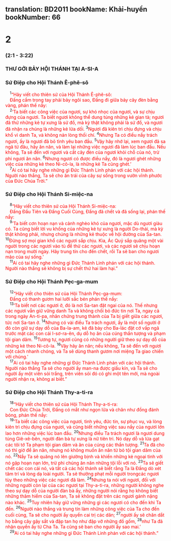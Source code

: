 translation: BD2011
bookName: Khải-huyền 
bookNumber: 66
-------

<div class="title"><h1>2</h1><h3>(2:1 - 3:22)</h3><h3>THƯ GỞI BẢY HỘI THÁNH TẠI A-SI-A</h3><h3>Sứ Ðiệp cho Hội Thánh Ê-phê-sô</h3></div>
<span class="verse kh_2_1"> <sup>1</sup><font color="red">“Hãy viết cho thiên sứ của Hội Thánh Ê-phê-sô: </font><br/> <font color="red">Ðấng cầm trong tay phải bảy ngôi sao, Ðấng đi giữa bảy cây đèn bằng vàng, phán thế nầy: </font><br/></span>
<span class="verse kh_2_2"> <sup>2</sup><font color="red">‘Ta biết các công việc của ngươi, sự khó nhọc của ngươi, và sự chịu đựng của ngươi. Ta biết ngươi không thể dung túng những kẻ gian tà; ngươi đã thử những kẻ tự xưng là sứ đồ, mà kỳ thật không phải là sứ đồ, và ngươi đã nhận ra chúng là những kẻ lừa dối. </font></span>
<span class="verse kh_2_3"><sup>3</sup><font color="red">Ngươi đã kiên trì chịu đựng và chịu khổ vì danh Ta, và không nản lòng thối chí. </font></span>
<span class="verse kh_2_4"><sup>4</sup><font color="red">Nhưng Ta có điều nầy trách ngươi, ấy là ngươi đã bỏ tình yêu ban đầu. </font></span>
<span class="verse kh_2_5"><sup>5</sup><font color="red">Vậy hãy nhớ lại, xem ngươi đã sa ngã từ đâu, hãy ăn năn, và làm lại những việc ngươi đã làm lúc ban đầu. Nếu không, Ta sẽ đến với ngươi và cất cây đèn của ngươi khỏi chỗ của nó, trừ phi ngươi ăn năn. </font></span>
<span class="verse kh_2_6"><sup>6</sup><font color="red">Nhưng ngươi có được điều nầy, đó là ngươi ghét những việc của những kẻ theo Ni-cô-la, là những kẻ Ta cũng ghét.’ </font><br/></span>
<span class="verse kh_2_7"> <sup>7</sup><font color="red">Ai có tai hãy nghe những gì Ðức Thánh Linh phán với các hội thánh. Người nào thắng, Ta sẽ cho ăn trái của cây sự sống trong vườn vĩnh phước của Ðức Chúa Trời.”</font><br/></span>
<div class="title"><h3>Sứ Ðiệp cho Hội Thánh Si-miệc-na</h3></div>
<span class="verse kh_2_8"> <sup>8</sup><font color="red">“Hãy viết cho thiên sứ của Hội Thánh Si-miệc-na: </font><br/> <font color="red">Ðấng Ðầu Tiên và Ðấng Cuối Cùng, Ðấng đã chết và đã sống lại, phán thế nầy: </font><br/></span>
<span class="verse kh_2_9"> <sup>9</sup><font color="red">‘Ta biết cơn hoạn nạn và cảnh nghèo khó của ngươi, mặc dù ngươi giàu có. Ta cũng biết lời vu khống của những kẻ tự xưng là người Do-thái, mà kỳ thật không phải, nhưng chúng là những kẻ thuộc về hội đường của Sa-tan. </font></span>
<span class="verse kh_2_10"><sup>10</sup><font color="red">Ðừng sợ mọi gian khổ các ngươi sắp chịu. Kìa, Ác Quỷ sắp quăng một vài người trong các ngươi vào tù để thử các ngươi, và các ngươi sẽ chịu hoạn nạn trong mười ngày. Hãy trung tín cho đến chết, rồi Ta sẽ ban cho ngươi mão của sự sống.’ </font><br/></span>
<span class="verse kh_2_11"> <sup>11</sup><font color="red">Ai có tai hãy nghe những gì Ðức Thánh Linh phán với các hội thánh. Người nào thắng sẽ không bị sự chết thứ hai làm hại.”</font><br/></span>
<div class="title"><h3>Sứ Ðiệp cho Hội Thánh Pẹc-ga-mum</h3></div>
<span class="verse kh_2_12"> <sup>12</sup><font color="red">“Hãy viết cho thiên sứ của Hội Thánh Pẹc-ga-mum: </font><br/> <font color="red">Ðấng có thanh gươm hai lưỡi sắc bén phán thế nầy: </font><br/></span>
<span class="verse kh_2_13"> <sup>13</sup><font color="red">‘Ta biết nơi các ngươi ở, đó là nơi Sa-tan đặt ngai của nó. Thế nhưng các ngươi vẫn giữ vững danh Ta và không chối bỏ đức tin nơi Ta, ngay cả trong ngày An-ti-pa, nhân chứng trung thành của Ta bị giết giữa các ngươi, tức nơi Sa-tan ở. </font></span>
<span class="verse kh_2_14"><sup>14</sup><font color="red">Nhưng có vài điều Ta trách ngươi, ấy là một số người ở đó còn giữ sự dạy dỗ của Ba-la-am, kẻ đã bày cho Ba-lác đặt cớ vấp ngã trước mặt các con cái I-sơ-ra-ên, dụ dỗ họ ăn của cúng thần tượng và phạm tội gian dâm. </font></span>
<span class="verse kh_2_15"><sup>15</sup><font color="red">Tương tự, ngươi cũng có những người giữ theo sự dạy dỗ của những kẻ theo Ni-cô-la. </font></span>
<span class="verse kh_2_16"><sup>16</sup><font color="red">Vậy hãy ăn năn; nếu không, Ta sẽ đến với ngươi một cách nhanh chóng, và Ta sẽ dùng thanh gươm nơi miệng Ta giao chiến với chúng.’ </font><br/></span>
<span class="verse kh_2_17"> <sup>17</sup><font color="red">Ai có tai hãy nghe những gì Ðức Thánh Linh phán với các hội thánh. Người nào thắng Ta sẽ cho người ấy man-na được giấu kín, và Ta sẽ cho người ấy một viên sỏi trắng, trên viên sỏi đó có ghi một tên mới, mà ngoài người nhận ra, không ai biết.”</font><br/></span>
<div class="title"><h3>Sứ Ðiệp cho Hội Thánh Thy-a-ti-ra</h3></div>
<span class="verse kh_2_18"> <sup>18</sup><font color="red">“Hãy viết cho thiên sứ của Hội Thánh Thy-a-ti-ra: </font><br/> <font color="red">Con Ðức Chúa Trời, Ðấng có mắt như ngọn lửa và chân như đồng đánh bóng, phán thế nầy: </font><br/></span>
<span class="verse kh_2_19"> <sup>19</sup><font color="red">‘Ta biết các công việc của ngươi, tình yêu, đức tin, sự phục vụ, và lòng kiên trì chịu đựng của ngươi, và cũng biết những việc sau nầy của ngươi lớn lao hơn những việc lúc ban đầu. </font></span>
<span class="verse kh_2_20"><sup>20</sup><font color="red">Nhưng điều Ta trách ngươi là ngươi dung túng Giê-xê-bên, người đàn bà tự xưng là nữ tiên tri. Nó dạy dỗ và lừa gạt các tôi tớ Ta phạm tội gian dâm và ăn của cúng các thần tượng. </font></span>
<span class="verse kh_2_21"><sup>21</sup><font color="red">Ta đã cho nó thì giờ để ăn năn, nhưng nó không muốn ăn năn từ bỏ tội gian dâm của nó. </font></span>
<span class="verse kh_2_22"><sup>22</sup><font color="red">Nầy Ta sẽ quăng nó lên giường bịnh và khiến những kẻ ngoại tình với nó gặp hoạn nạn lớn, trừ phi chúng ăn năn những tội lỗi với nó. </font></span>
<span class="verse kh_2_23"><sup>23</sup><font color="red">Ta sẽ giết chết các con cái nó, và tất cả các hội thánh sẽ biết rằng Ta là Ðấng dò xét tâm trí và lòng dạ loài người. Ta sẽ thưởng phạt mỗi người trongcác ngươi tùy theo những việc các ngươi đã làm. </font></span>
<span class="verse kh_2_24"><sup>24</sup><font color="red">Nhưng ta nói với ngươi, đối với những người còn lại của các ngươi tại Thy-a-ti-ra, những người không nghe theo sự dạy dỗ của người đàn bà ấy, những người nói rằng họ không biết những thâm hiểm của Sa-tan, Ta sẽ không đặt trên các ngươi gánh nặng nào khác. </font></span>
<span class="verse kh_2_25"><sup>25</sup><font color="red">Tuy nhiên hãy giữ vững những gì các ngươi có cho đến khi Ta đến. </font></span>
<span class="verse kh_2_26"><sup>26</sup><font color="red">Người nào thắng và trung tín làm những công việc của Ta cho đến cuối cùng, Ta sẽ cho người ấy quyền cai trị các dân; </font></span>
<span class="verse kh_2_27"><sup>27</sup><font color="red">người ấy sẽ chăn dắt họ bằng cây gậy sắt và đập tan họ như đập vỡ những đồ gốm, </font></span>
<span class="verse kh_2_28"><sup>28</sup><font color="red">như Ta đã nhận quyền ấy từ Cha Ta. Ta cũng sẽ ban cho người ấy sao mai.’ </font><br/></span>
<span class="verse kh_2_29"> <sup>29</sup><font color="red">Ai có tai hãy nghe những gì Ðức Thánh Linh phán với các hội thánh.”</font><br/></span>
